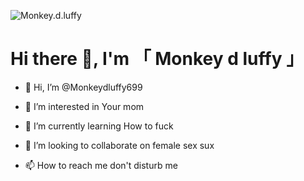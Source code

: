 ![Monkey.d.luffy](https://telegra.ph/file/7f8f05c277cf2a2775e26.jpg)
# Hi there 👋, I'm 「 Monkey d luffy 」







- 👋 Hi, I’m @Monkeydluffy699

- 👀 I’m interested in Your mom
- 🌱 I’m currently learning How to fuck
- 💞️ I’m looking to collaborate on female sex sux 
- 📫 How to reach me don't disturb me

<!---
Monkeydluffy699/Monkeydluffy699 is a ✨ special ✨ repository because its `README.md` (this file) appears on your GitHub profile.
You can click the Preview link to take a look at your changes.
--->
